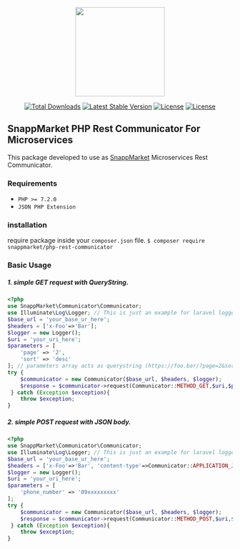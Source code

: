 <p align="center"><a href="https://snapp.market" target="_blank"><img src="https://snapp.market/static/media/logo.d5ee94bf.png" width="200"></a></p>
<p align="center">
<a href="https://packagist.org/packages/snappmarket/php-rest-communicator"><img src="https://poser.pugx.org/snappmarket/php-rest-communicator/d/total.svg" alt="Total Downloads"></a>
<a href="https://packagist.org/packages/snappmarket/php-rest-communicator"><img src="https://poser.pugx.org/snappmarket/php-rest-communicator/v/stable.svg" alt="Latest Stable Version"></a>
<a href="https://packagist.org/packages/snappmarket/php-rest-communicator"><img src="https://poser.pugx.org/snappmarket/php-rest-communicator/license.svg" alt="License"></a>
<a href="https://packagist.org/packages/snappmarket/php-rest-communicator"><img src="https://poser.pugx.org/snappmarket/php-rest-communicator/composerlock" alt="License"></a>
</p>

## SnappMarket PHP Rest Communicator For Microservices
This package developed to use as <a href="https://snapp.market">SnappMarket</a> Microservices Rest Communicator.
### Requirements
- `PHP >= 7.2.0`
- `JSON PHP Extension`
### installation
require package inside your `composer.json` file.
`
$ composer require snappmarket/php-rest-communicator
`
### Basic Usage


##### 1. simple GET request with QueryString.
```php
<?php
use SnappMarket\Communicator\Communicator;
use Illuminate\Log\Logger; // This is just an example for laravel logger that implements LoggerInterface
$base_url = 'your_base_ur_here';
$headers = ['x-Foo'=>'Bar'];
$logger = new Logger();
$uri = 'your_uri_here';
$parameters = [
    'page' => '2',
    'sort' => 'desc'
]; // parameters array acts as querystring (https://foo.bar/?page=2&sort=desc)
try {
    $communicator = new Communicator($base_url, $headers, $logger);
    $response = $communicator->request(Communicator::METHOD_GET,$uri,$parameters, $headers);
 } catch (Exception $exception){
    throw $exception;
}
```

##### 2. simple POST request with JSON body.
```php
<?php
use SnappMarket\Communicator\Communicator;
use Illuminate\Log\Logger; // This is just an example for laravel logger that implements LoggerInterface
$base_url = 'your_base_ur_here';
$headers = ['x-Foo'=>'Bar', 'content-type'=>Communicator::APPLICATION_JSON];
$logger = new Logger();
$uri = 'your_uri_here';
$parameters = [
    'phone_number' => '09xxxxxxxxx'
];
try {
    $communicator = new Communicator($base_url, $headers, $logger);
    $response = $communicator->request(Communicator::METHOD_POST,$uri,$parameters, $headers);
 } catch (Exception $exception){
    throw $exception;
}
```